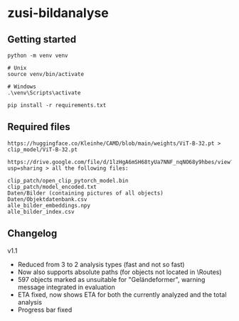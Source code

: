 # zusi-bildanalyse

## Getting started

```
python -m venv venv

# Unix
source venv/bin/activate

# Windows
.\venv\Scripts\activate

pip install -r requirements.txt
```

## Required files

```
https://huggingface.co/Kleinhe/CAMD/blob/main/weights/ViT-B-32.pt > clip_model/ViT-B-32.pt

https://drive.google.com/file/d/1lzHgA6mSH68tyUa7NNF_nqNO68y9hbes/view?usp=sharing > all the following files:

clip_patch/open_clip_pytorch_model.bin
clip_patch/model_encoded.txt
Daten/Bilder (containing pictures of all objects)
Daten/Objektdatenbank.csv
alle_bilder_embeddings.npy
alle_bilder_index.csv
```

## Changelog
v1.1
- Reduced from 3 to 2 analysis types (fast and not so fast)
- Now also supports absolute paths (for objects not located in \Routes)
- 597 objects marked as unsuitable for "Geländeformer", warning message integrated in evaluation
- ETA fixed, now shows ETA for both the currently analyzed and the total analysis
- Progress bar fixed
